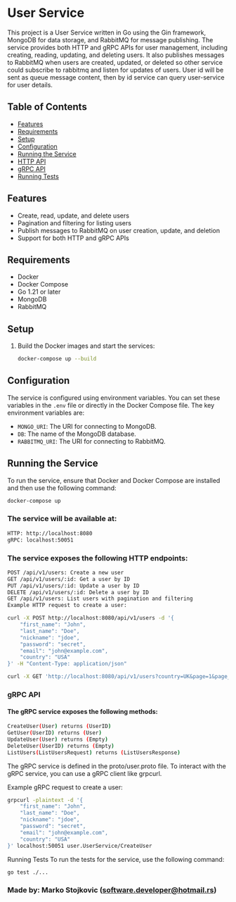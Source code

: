 # User Service

This project is a User Service written in Go using the Gin framework, MongoDB for data storage, and RabbitMQ for message publishing. The service provides both HTTP and gRPC APIs for user management, including creating, reading, updating, and deleting users. It also publishes messages to RabbitMQ when users are created, updated, or deleted so other service could subscribe to rabbitmq and listen for updates of users. User id will be sent as queue message content, then by id service can query user-service for user details.

## Table of Contents

- [Features](#features)
- [Requirements](#requirements)
- [Setup](#setup)
- [Configuration](#configuration)
- [Running the Service](#running-the-service)
- [HTTP API](#http-api)
- [gRPC API](#grpc-api)
- [Running Tests](#running-tests)

## Features

- Create, read, update, and delete users
- Pagination and filtering for listing users
- Publish messages to RabbitMQ on user creation, update, and deletion
- Support for both HTTP and gRPC APIs

## Requirements

- Docker
- Docker Compose
- Go 1.21 or later
- MongoDB
- RabbitMQ

## Setup

1. Build the Docker images and start the services:
    ```sh
    docker-compose up --build
    ```

## Configuration

The service is configured using environment variables. You can set these variables in the `.env` file or directly in the Docker Compose file. The key environment variables are:

- `MONGO_URI`: The URI for connecting to MongoDB.
- `DB`: The name of the MongoDB database.
- `RABBITMQ_URI`: The URI for connecting to RabbitMQ.

## Running the Service

To run the service, ensure that Docker and Docker Compose are installed and then use the following command:

```sh
docker-compose up
```

### The service will be available at:
```sh
HTTP: http://localhost:8080
gRPC: localhost:50051
```
### The service exposes the following HTTP endpoints:
```sh
POST /api/v1/users: Create a new user
GET /api/v1/users/:id: Get a user by ID
PUT /api/v1/users/:id: Update a user by ID
DELETE /api/v1/users/:id: Delete a user by ID
GET /api/v1/users: List users with pagination and filtering
Example HTTP request to create a user:
```

```sh
curl -X POST http://localhost:8080/api/v1/users -d '{
    "first_name": "John",
    "last_name": "Doe",
    "nickname": "jdoe",
    "password": "secret",
    "email": "john@example.com",
    "country": "USA"
}' -H "Content-Type: application/json"
```

```sh
curl -X GET 'http://localhost:8080/api/v1/users?country=UK&page=1&page_size=10'
```

### gRPC API
#### The gRPC service exposes the following methods:
```sh
CreateUser(User) returns (UserID)
GetUser(UserID) returns (User)
UpdateUser(User) returns (Empty)
DeleteUser(UserID) returns (Empty)
ListUsers(ListUsersRequest) returns (ListUsersResponse)
```
The gRPC service is defined in the proto/user.proto file. To interact with the gRPC service, you can use a gRPC client like grpcurl.

Example gRPC request to create a user:

```sh
grpcurl -plaintext -d '{
    "first_name": "John",
    "last_name": "Doe",
    "nickname": "jdoe",
    "password": "secret",
    "email": "john@example.com",
    "country": "USA"
}' localhost:50051 user.UserService/CreateUser
```

Running Tests
To run the tests for the service, use the following command:

```sh
go test ./...
```

### Made by: Marko Stojkovic (software.developer@hotmail.rs)